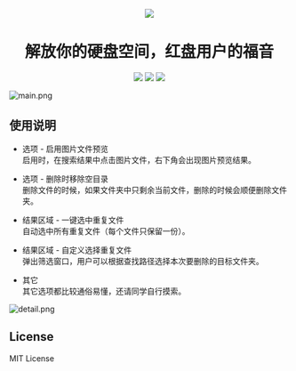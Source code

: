 <p align="center">
<a href="https://github.com/JiuLing-zhang/FindDuplicateFiles" target="_blank"><img src="https://s2.loli.net/2022/03/06/3DONSquF6CVTYX5.png" ></a>
</p>
<h1 align="center">解放你的硬盘空间，红盘用户的福音</h1>
<div align="center">

![](https://img.shields.io/badge/build-passing-brightgreen)
![](https://img.shields.io/github/license/JiuLing-zhang/FindDuplicateFiles)
![](https://img.shields.io/github/v/release/JiuLing-zhang/FindDuplicateFiles)

</div>

![main.png](https://s2.loli.net/2022/03/06/jEdDteQGzLZ3m1l.png)

## 使用说明  
* 选项 - 启用图片文件预览  
启用时，在搜索结果中点击图片文件，右下角会出现图片预览结果。  

* 选项 - 删除时移除空目录  
删除文件的时候，如果文件夹中只剩余当前文件，删除的时候会顺便删除文件夹。  

* 结果区域 - 一键选中重复文件  
自动选中所有重复文件（每个文件只保留一份）。  

* 结果区域 - 自定义选择重复文件  
弹出筛选窗口，用户可以根据查找路径选择本次要删除的目标文件夹。

* 其它  
其它选项都比较通俗易懂，还请同学自行摸索。  

![detail.png](https://s2.loli.net/2022/03/06/Oj1hEw3vC7KWZTN.png)  

## License  
MIT License